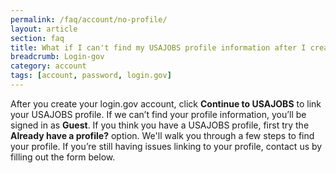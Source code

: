 ```yaml
---
permalink: /faq/account/no-profile/
layout: article
section: faq
title: What if I can't find my USAJOBS profile information after I create a login.gov account?
breadcrumb: Login-gov
category: account
tags: [account, password, login.gov]
---
```


After you create your login.gov account, click **Continue to USAJOBS** to link your USAJOBS profile. If we can’t find your profile information, you’ll be signed in as **Guest**. If you think you have a USAJOBS profile, first try the **Already have a profile?** option. We'll walk you through a few steps to find your profile.  If you’re still having issues linking to your profile, contact us by filling out the form below.
